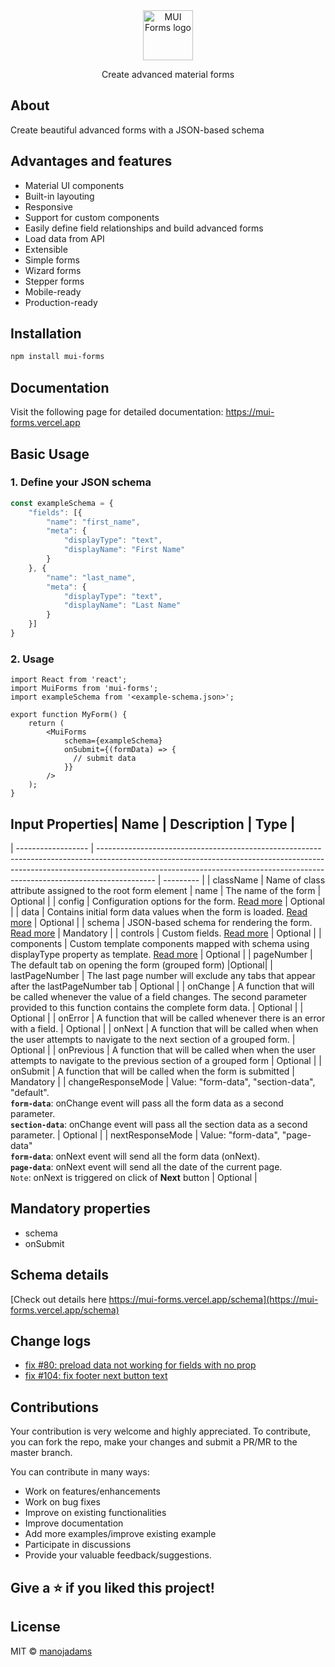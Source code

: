 <div>
    <div align="center">
        <a href="https://mui.com/core/" rel="noopener" target="_blank"><img width="80" src="https://mui-forms.vercel.app/logos/logo.png" alt="MUI Forms logo"></a>
    </div>
  <p align="center">Create advanced material forms</p>
</div>

## About
Create beautiful advanced forms with a JSON-based schema
  
## Advantages and features
- Material UI components
- Built-in layouting
- Responsive
- Support for custom components
- Easily define field relationships and build advanced forms
- Load data from API
- Extensible
- Simple forms
- Wizard forms
- Stepper forms
- Mobile-ready
- Production-ready

## Installation

```bash
npm install mui-forms
```

## Documentation
Visit the following page for detailed documentation: https://mui-forms.vercel.app

## Basic Usage

### 1. Define your JSON schema
```typescript
const exampleSchema = {
    "fields": [{
        "name": "first_name",
        "meta": {
            "displayType": "text",
            "displayName": "First Name"
        }
    }, {
        "name": "last_name",
        "meta": {
            "displayType": "text",
            "displayName": "Last Name"
        }
    }]
}
```
### 2. Usage

```tsx
import React from 'react';
import MuiForms from 'mui-forms';
import exampleSchema from '<example-schema.json>';

export function MyForm() {
    return (
        <MuiForms
            schema={exampleSchema}
            onSubmit={(formData) => {
              // submit data
            }}
        />
    );
}
```

## Input Properties| Name               | Description                                                                                                                                                                                                                                              | Type      |
| ------------------ | -------------------------------------------------------------------------------------------------------------------------------------------------------------------------------------------------------------------------------------------------------- | --------- |
| className          | Name of class attribute assigned to the root form element 
| name               | The name of the form                                                                                                                                                                                                                                     | Optional  |
| config             | Configuration options for the form. [Read more](https://mui-forms.vercel.app/config)                                                                                                                                                                                                                  | Optional  |
| data               | Contains initial form data values when the form is loaded. [Read more](https://mui-forms.vercel.app/preload-data)                                                                                                                                                                                              | Optional |
| schema             | JSON-based schema for rendering the form. [Read more](https://mui-forms.vercel.app/schema)                                                                                                                                                                                                                     | Mandatory |
| controls           | Custom fields. [Read more](https://mui-forms.vercel.app/custom-fields/about)                                                                                                                                                                                                                                | Optional  |
| components         | Custom template components mapped with schema using displayType property as template. [Read more](https://mui-forms.vercel.app/custom-fields/custom-components)         | Optional  |
| pageNumber         | The default tab on opening the form (grouped form) |Optional|
| lastPageNumber     | The last page number will exclude any tabs that appear after the lastPageNumber tab | Optional |
| onChange           | A function that will be called whenever the value of a field changes. The second parameter provided to this function contains the complete form data. | Optional |                                                                                                                                                                                                                | Optional  |
| onError            | A function that will be called whenever there is an error with a field.                                                                                                                                                                                                                     | Optional  |
| onNext             | A function that will be called when when the user attempts to navigate to the next section of a grouped form.                                                                                                                                                                        | Optional  |
| onPrevious         | A function that will be called when when the user attempts to navigate to the previous section of a grouped form                                                                                                                                                                | Optional  |
| onSubmit           | A function that will be called when the form is submitted                                                                                                                                                                                                                  | Mandatory |
| changeResponseMode | Value: "form-data", "section-data", "default". <br /> **`form-data`**: onChange event will pass all the form data as a second parameter. <br />**`section-data`**: onChange event will pass all the section data as a second parameter.                  | Optional  |
| nextResponseMode   | Value: "form-data", "page-data" <br/> **`form-data`**: onNext event will send all the form data (onNext). <br /> **`page-data`**: onNext event will send all the date of the current page. <br/> `Note`: onNext is triggered on click of **Next** button | Optional  |


## Mandatory properties
- schema
- onSubmit

## Schema details
[Check out details here https://mui-forms.vercel.app/schema](https://mui-forms.vercel.app/schema)

## Change logs
- [fix #80: preload data not working for fields with no prop](https://github.com/manojadams/metaforms-core/issues/80)
- [fix #104: fix footer next button text](https://github.com/manojadams/mui-forms/issues/104)

## Contributions

Your contribution is very welcome and highly appreciated. To contribute, you can fork the repo, make your changes and submit a PR/MR to the master branch.

You can contribute in many ways:
- Work on features/enhancements
- Work on bug fixes
- Improve on existing functionalities
- Improve documentation
- Add more examples/improve existing example
- Participate in discussions
- Provide your valuable feedback/suggestions.

## Give a ⭐️ if you liked this project!

## License

MIT © [manojadams](https://github.com/manojadams)
